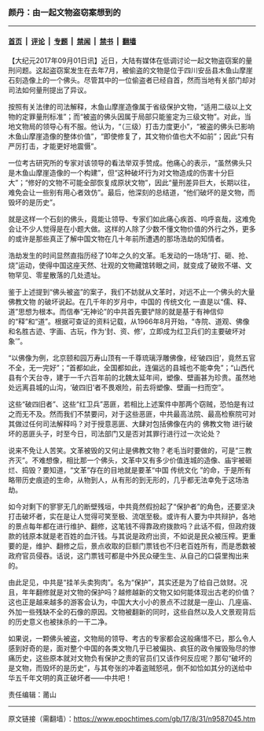 ### 颜丹：由一起文物盗窃案想到的

---

#### [首页](../../../..?n9587045) &nbsp;|&nbsp; [评论](../../../../../epoch-comment?n9587045) &nbsp;|&nbsp; [专题](../../../../../epoch-special?n9587045) &nbsp;|&nbsp; [禁闻](../../../../../epoch-news?n9587045) &nbsp;|&nbsp; [禁书](../../../../../books?n9587045) &nbsp;|&nbsp; [翻墙](https://github.com/gfw-breaker/nogfw/blob/master/README.md?n9587045)


<div class="post_content" id="artbody" itemprop="articleBody">
 <!-- article content begin -->
 <p>
  【大纪元2017年09月01日讯】近日，大陆有媒体在低调讨论一起文物盗窃案的量刑问题。这起盗窃案发生在去年7月，被偷盗的文物是位于四川安岳县木鱼山摩崖石刻造像上的一个佛头。尽管其中的一位偷盗者已经自首，然而当地有关部门却对司法如何量刑提出了异议。
 </p>
 <p>
  按照有关法律的司法解释，木鱼山摩崖造像属于省级保护文物，“适用二级以上文物的定罪量刑标准”；而“被盗的佛头因属于局部只能鉴定为三级文物”。对此，当地文物局的领导心有不服。他认为，“（三级）打击力度更小”，“被盗的佛头已影响木鱼山摩崖造像的整体价值”，“即使修复了，其文物价值也大不如前”；因此“只有严厉打击，才能更好地震慑”。
 </p>
 <p>
  一位考古研究所的专家对该领导的看法举双手赞成。他痛心的表示，“虽然佛头只是木鱼山摩崖造像的一个构建”，但“这种破坏行为对文物造成的伤害十分巨大”；“修好的文物不可能全部恢复成原状文物”，因此“量刑差异巨大，长期以往，难免会让一些别有用心者效仿”。最后，他深刻的总结道，“他们破坏的是文物，而毁坏的是历史”。
 </p>
 <p>
  就是这样一个石刻的佛头，竟能让领导、专家们如此痛心疾首、呜呼哀哉，这难免会让不少人觉得是在小题大做。这样的人除了少数不懂文物价值的外行之外，更多的或许是那些真正了解中国文物在几十年前所遭遇的那场浩劫的知情者。
 </p>
 <p>
  浩劫发生的时间显然直指历经了10年之久的文革。毛发动的一场场“打、砸、抢、烧”运动，使得中国这座天然、壮观的文物藏馆转眼之间，就变成了破败不堪、文物罕见、零星散落的几处遗址。
 </p>
 <p>
  鉴于上述提到“佛头被盗”的案子，我们不妨就从文革时，对远不止一个佛头的大量
  <ok href="https://www.epochtimes.com/gb/tag/%E4%BD%9B%E6%95%99%E6%96%87%E7%89%A9.html">
   佛教文物
  </ok>
  的破坏说起。在几千年的岁月中，中国的
  <ok href="https://www.epochtimes.com/gb/tag/%E4%BC%A0%E7%BB%9F%E6%96%87%E5%8C%96.html">
   传统文化
  </ok>
  一直是以“儒、释、道”思想为根本。而信奉“无神论”的中共首先要铲除的就是基于有神信仰的“释”和“道”。根据可查证的资料记载，从1966年8月开始，“寺院、道观、佛像和名胜古迹、字画、古玩，作为‘封、资、修’，立即成为红卫兵们的主要破坏对象’”。
 </p>
 <p>
  “以佛像为例，北京颐和园万寿山顶有一千尊琉璃浮雕佛像，经‘破四旧’，竟然五官不全，无一完好”；“首都如此，全国都如此，连偏远的县城也不能幸免”；“山西代县有个天台寺，建于一千六百年前的北魏太延年间，塑像、壁画甚为珍贵。虽然地处远离县城的山沟，‘破四旧’者不畏艰险，前去将塑像、壁画一扫而空”。
 </p>
 <p>
  这些“破四旧者”、这些“红卫兵”恶匪，若相比上述案件中那两个窃贼，恐怕是有过之而无不及。然而我们不禁要问，对于这些恶匪，中共最高法院、最高检察院可对其做过任何司法解释吗？对于授意恶匪、大肆对包括佛像在内的
  <ok href="https://www.epochtimes.com/gb/tag/%E4%BD%9B%E6%95%99%E6%96%87%E7%89%A9.html">
   佛教文物
  </ok>
  进行破坏的恶匪头子，时至今日，司法部门又是否对其罪行进行过一次论处？
 </p>
 <p>
  说来不免让人苦笑。文革被毁的又何止是佛教文物？老毛当时要做的，可是“三教齐灭”。不难想像，相比那一个佛头，文革中又有多少价值连城的造像、庙宇被砸烂、捣毁？要知道，“文革”存在的目地就是要革“中国
  <ok href="https://www.epochtimes.com/gb/tag/%E4%BC%A0%E7%BB%9F%E6%96%87%E5%8C%96.html">
   传统文化
  </ok>
  ”的命，于是所有略带历史痕迹的生命，从物到人，从有形的到无形的，几乎都无法幸免于这场浩劫。
 </p>
 <p>
  如今对剩下的寥寥无几的断壁残垣，中共竟然假扮起了“保护者”的角色，还要坚决打击破坏者，实在是让人觉得可笑至极、流氓至极。或许有人要为中共辩护，各地的景点每年都在进行维护、翻修，这笔钱不得靠政府拨款吗？此话不假，但政府拨款的钱原本就是老百姓的血汗钱。与其说是政府出资，不如说是民众被压榨。更重要的是，维护、翻修之后，景点收取的巨额门票钱也不归老百姓所有，而是悉数被政府官员侵吞。话说，这门票钱可都是中外民众硬生生、从自己的口袋里掏出来的。
 </p>
 <p>
  由此足见，中共是“挂羊头卖狗肉”。名为“保护”，其实还是为了给自己敛财。况且，年年翻修就是对文物的保护吗？越修越新的文物又如何能体现出古老的价值？这也正是越来越多的游客会认为，中国大大小小的景点不过就是一座山、几座庙、外加一些残缺不全的石像的原因。文物被翻新的同时，这些自然以及人文景观背后的历史意义也被抹杀的一干二净。
 </p>
 <p>
  如果说，一颗佛头被盗，文物局的领导、考古的专家都会这般痛惜不已，那么令人感到好奇的是，面对整个中国的各类文物几乎已被偏执、疯狂的政令摧毁殆尽的惨痛历史，这些原本就对文物负有保护之责的官员们又该作何反应呢？那句“破坏的是文物，而毁坏的是历史”，与其夸张的冲着盗贼怒吼，倒不如恰如其分的送给中华五千年文明的真正破坏者——中共吧！
 </p>
 <p>
  责任编辑：莆山
 </p>
 <!-- article content end -->
 <div id="below_article_ad">
 </div>
</div>


---

原文链接（需翻墙）：https://www.epochtimes.com/gb/17/8/31/n9587045.htm